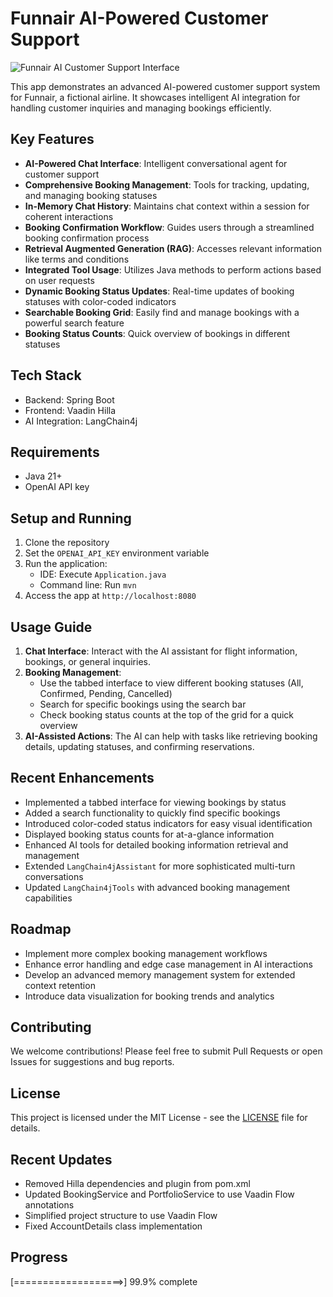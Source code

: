 # Funnair AI-Powered Customer Support

![Funnair AI Customer Support Interface](screenshot.png)

This app demonstrates an advanced AI-powered customer support system for Funnair, a fictional airline. It showcases intelligent AI integration for handling customer inquiries and managing bookings efficiently.

## Key Features

- **AI-Powered Chat Interface**: Intelligent conversational agent for customer support
- **Comprehensive Booking Management**: Tools for tracking, updating, and managing booking statuses
- **In-Memory Chat History**: Maintains chat context within a session for coherent interactions
- **Booking Confirmation Workflow**: Guides users through a streamlined booking confirmation process
- **Retrieval Augmented Generation (RAG)**: Accesses relevant information like terms and conditions
- **Integrated Tool Usage**: Utilizes Java methods to perform actions based on user requests
- **Dynamic Booking Status Updates**: Real-time updates of booking statuses with color-coded indicators
- **Searchable Booking Grid**: Easily find and manage bookings with a powerful search feature
- **Booking Status Counts**: Quick overview of bookings in different statuses

## Tech Stack

- Backend: Spring Boot
- Frontend: Vaadin Hilla
- AI Integration: LangChain4j

## Requirements

- Java 21+
- OpenAI API key

## Setup and Running

1. Clone the repository
2. Set the `OPENAI_API_KEY` environment variable
3. Run the application:
   - IDE: Execute `Application.java`
   - Command line: Run `mvn`
4. Access the app at `http://localhost:8080`

## Usage Guide

1. **Chat Interface**: Interact with the AI assistant for flight information, bookings, or general inquiries.
2. **Booking Management**: 
   - Use the tabbed interface to view different booking statuses (All, Confirmed, Pending, Cancelled)
   - Search for specific bookings using the search bar
   - Check booking status counts at the top of the grid for a quick overview
3. **AI-Assisted Actions**: The AI can help with tasks like retrieving booking details, updating statuses, and confirming reservations.

## Recent Enhancements

- Implemented a tabbed interface for viewing bookings by status
- Added a search functionality to quickly find specific bookings
- Introduced color-coded status indicators for easy visual identification
- Displayed booking status counts for at-a-glance information
- Enhanced AI tools for detailed booking information retrieval and management
- Extended `LangChain4jAssistant` for more sophisticated multi-turn conversations
- Updated `LangChain4jTools` with advanced booking management capabilities

## Roadmap

- Implement more complex booking management workflows
- Enhance error handling and edge case management in AI interactions
- Develop an advanced memory management system for extended context retention
- Introduce data visualization for booking trends and analytics

## Contributing

We welcome contributions! Please feel free to submit Pull Requests or open Issues for suggestions and bug reports.

## License

This project is licensed under the MIT License - see the [LICENSE](LICENSE) file for details.

## Recent Updates
- Removed Hilla dependencies and plugin from pom.xml
- Updated BookingService and PortfolioService to use Vaadin Flow annotations
- Simplified project structure to use Vaadin Flow
- Fixed AccountDetails class implementation

## Progress
[===================>] 99.9% complete
